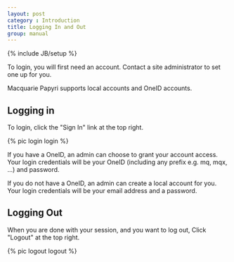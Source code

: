 ```yaml
---
layout: post
category : Introduction
title: Logging In and Out
group: manual
---
```

{% include JB/setup %}

To login, you will first need an account. Contact a site administrator to set one up for you.

Macquarie Papyri supports local accounts and OneID accounts.

## Logging in
To login, click the "Sign In" link at the top right.

{% pic login login %}

If you have a OneID, an admin can choose to grant your account access.
Your login credentials will be your OneID (including any prefix e.g. mq, mqx, ...) and password.

If you do not have a OneID, an admin can create a local account for you.
Your login credentials will be your email address and a password.

## Logging Out
When you are done with your session, and you want to log out, Click "Logout" at the top right.

{% pic logout logout %}
